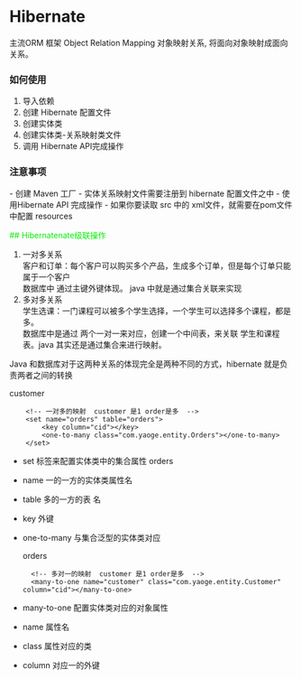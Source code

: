 <h1>Hibernate</h1>  
主流ORM 框架 Object Relation Mapping 对象映射关系, 将面向对象映射成面向关系。  
<h3>如何使用</h3>

1. 导入依赖
2. 创建 Hibernate 配置文件
3. 创建实体类
4. 创建实体类-关系映射类文件
5. 调用 Hibernate API完成操作  

<h3>注意事项</h3>  
- 创建 Maven 工厂
- 实体关系映射文件需要注册到 hibernate 配置文件之中  
- 使用Hibernate API 完成操作
- 如果你要读取 src 中的  xml文件，就需要在pom文件中配置 resources   

<font color="gree">## Hibernatenate级联操作</font>
1. 一对多关系  
    客户和订单：每个客户可以购买多个产品，生成多个订单，但是每个订单只能属于一个客户  
    数据库中 通过主键外键体现。 java 中就是通过集合关联来实现
2. 多对多关系  
    学生选课：一门课程可以被多个学生选择，一个学生可以选择多个课程，都是多。  
    数据库中是通过 两个一对一来对应，创建一个中间表，来关联 学生和课程表。java 其实还是通过集合来进行映射。  

Java 和数据库对于这两种关系的体现完全是两种不同的方式，hibernate 就是负责两者之间的转换

customer  

        <!-- 一对多的映射  customer 是1 order是多  -->
        <set name="orders" table="orders">
            <key column="cid"></key>
            <one-to-many class="com.yaoge.entity.Orders"></one-to-many>
        </set>  
- set 标签来配置实体类中的集合属性 orders
- name 一的一方的实体类属性名
- table 多的一方的表 名
- key 外键
- one-to-many 与集合泛型的实体类对应    
     
   orders

        <!-- 多对一的映射  customer 是1 order是多  -->
        <many-to-one name="customer" class="com.yaoge.entity.Customer" column="cid"></many-to-one>  
- many-to-one 配置实体类对应的对象属性
- name 属性名
- class 属性对应的类
- column 对应一的外键   






